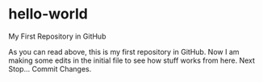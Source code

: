 # hello-world
My First Repository in GitHub

As you can read above, this is my first repository in GitHub. Now I am making some edits in the initial file to see how stuff works from here. Next Stop... Commit Changes.
